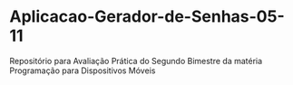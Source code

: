 # Aplicacao-Gerador-de-Senhas-05-11
Repositório para Avaliação Prática do Segundo Bimestre da matéria Programação para Dispositivos Móveis

